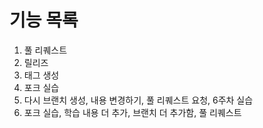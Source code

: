 # 기능 목록
1. 풀 리퀘스트
2. 릴리즈
3. 태그 생성
4. 포크 실습
5. 다시 브랜치 생성, 내용 변경하기, 풀 리퀘스트 요청, 6주차 실습
6. 포크 실습, 학습 내용 더 추가, 브랜치 더 추가함, 풀 리퀘스트